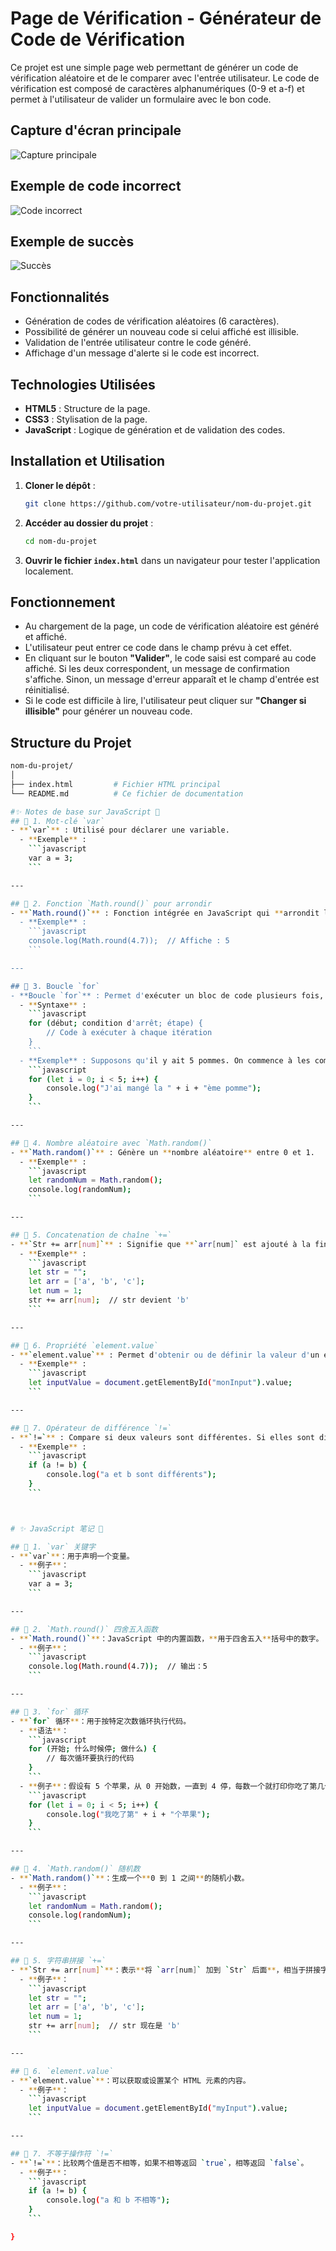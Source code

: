 # Page de Vérification - Générateur de Code de Vérification

Ce projet est une simple page web permettant de générer un code de vérification aléatoire et de le comparer avec l'entrée utilisateur. Le code de vérification est composé de caractères alphanumériques (0-9 et a-f) et permet à l'utilisateur de valider un formulaire avec le bon code.


## Capture d'écran principale

![Capture principale](./images%20de%20la%20fin/principal.png)

## Exemple de code incorrect

![Code incorrect](./images%20de%20la%20fin/incorrect.png)

## Exemple de succès

![Succès](./images%20de%20la%20fin/succes.png)



## Fonctionnalités

- Génération de codes de vérification aléatoires (6 caractères).
- Possibilité de générer un nouveau code si celui affiché est illisible.
- Validation de l'entrée utilisateur contre le code généré.
- Affichage d'un message d'alerte si le code est incorrect.

## Technologies Utilisées

- **HTML5** : Structure de la page.
- **CSS3** : Stylisation de la page.
- **JavaScript** : Logique de génération et de validation des codes.

## Installation et Utilisation

1. **Cloner le dépôt** :
    ```bash
    git clone https://github.com/votre-utilisateur/nom-du-projet.git
    ```

2. **Accéder au dossier du projet** :
    ```bash
    cd nom-du-projet
    ```

3. **Ouvrir le fichier `index.html`** dans un navigateur pour tester l'application localement.

## Fonctionnement

- Au chargement de la page, un code de vérification aléatoire est généré et affiché.
- L'utilisateur peut entrer ce code dans le champ prévu à cet effet.
- En cliquant sur le bouton **"Valider"**, le code saisi est comparé au code affiché. Si les deux correspondent, un message de confirmation s'affiche. Sinon, un message d'erreur apparaît et le champ d'entrée est réinitialisé.
- Si le code est difficile à lire, l'utilisateur peut cliquer sur **"Changer si illisible"** pour générer un nouveau code.

## Structure du Projet

```bash
nom-du-projet/
│
├── index.html         # Fichier HTML principal
└── README.md          # Ce fichier de documentation

#✨ Notes de base sur JavaScript 🌟
## 📌 1. Mot-clé `var`
- **`var`** : Utilisé pour déclarer une variable.
  - **Exemple** :
    ```javascript
    var a = 3;
    ```

---

## 📌 2. Fonction `Math.round()` pour arrondir
- **`Math.round()`** : Fonction intégrée en JavaScript qui **arrondit le nombre** à l'entier le plus proche.
  - **Exemple** :
    ```javascript
    console.log(Math.round(4.7));  // Affiche : 5
    ```

---

## 📌 3. Boucle `for`
- **Boucle `for`** : Permet d'exécuter un bloc de code plusieurs fois, selon une condition.
  - **Syntaxe** :
    ```javascript
    for (début; condition d'arrêt; étape) {
        // Code à exécuter à chaque itération
    }
    ```
  - **Exemple** : Supposons qu'il y ait 5 pommes. On commence à les compter à partir de 0 jusqu'à 4, et on imprime un message à chaque fois qu'on en mange une.
    ```javascript
    for (let i = 0; i < 5; i++) {
        console.log("J'ai mangé la " + i + "ème pomme");
    }
    ```

---

## 📌 4. Nombre aléatoire avec `Math.random()`
- **`Math.random()`** : Génère un **nombre aléatoire** entre 0 et 1.
  - **Exemple** :
    ```javascript
    let randomNum = Math.random();
    console.log(randomNum);
    ```

---

## 📌 5. Concatenation de chaîne `+=`
- **`Str += arr[num]`** : Signifie que **`arr[num]` est ajouté à la fin de `Str`**, permettant ainsi de concaténer les chaînes.
  - **Exemple** :
    ```javascript
    let str = "";
    let arr = ['a', 'b', 'c'];
    let num = 1;
    str += arr[num];  // str devient 'b'
    ```

---

## 📌 6. Propriété `element.value`
- **`element.value`** : Permet d'obtenir ou de définir la valeur d'un élément HTML.
  - **Exemple** :
    ```javascript
    let inputValue = document.getElementById("monInput").value;
    ```

---

## 📌 7. Opérateur de différence `!=`
- **`!=`** : Compare si deux valeurs sont différentes. Si elles sont différentes, retourne `true`; sinon, retourne `false`.
  - **Exemple** :
    ```javascript
    if (a != b) {
        console.log("a et b sont différents");
    }
    ```



# ✨ JavaScript 笔记 🌟

## 📌 1. `var` 关键字
- **`var`**：用于声明一个变量。
  - **例子**：
    ```javascript
    var a = 3;
    ```

---

## 📌 2. `Math.round()` 四舍五入函数
- **`Math.round()`**：JavaScript 中的内置函数，**用于四舍五入**括号中的数字。
  - **例子**：
    ```javascript
    console.log(Math.round(4.7));  // 输出：5
    ```

---

## 📌 3. `for` 循环
- **`for` 循环**：用于按特定次数循环执行代码。
  - **语法**：
    ```javascript
    for (开始; 什么时候停; 做什么) {
        // 每次循环要执行的代码
    }
    ```
  - **例子**：假设有 5 个苹果，从 0 开始数，一直到 4 停，每数一个就打印你吃了第几个苹果。
    ```javascript
    for (let i = 0; i < 5; i++) {
        console.log("我吃了第" + i + "个苹果");
    }
    ```

---

## 📌 4. `Math.random()` 随机数
- **`Math.random()`**：生成一个**0 到 1 之间**的随机小数。
  - **例子**：
    ```javascript
    let randomNum = Math.random();
    console.log(randomNum);
    ```

---

## 📌 5. 字符串拼接 `+=`
- **`Str += arr[num]`**：表示**将 `arr[num]` 加到 `Str` 后面**，相当于拼接字符串。
  - **例子**：
    ```javascript
    let str = "";
    let arr = ['a', 'b', 'c'];
    let num = 1;
    str += arr[num];  // str 现在是 'b'
    ```

---

## 📌 6. `element.value`
- **`element.value`**：可以获取或设置某个 HTML 元素的内容。
  - **例子**：
    ```javascript
    let inputValue = document.getElementById("myInput").value;
    ```

---

## 📌 7. 不等于操作符 `!=`
- **`!=`**：比较两个值是否不相等，如果不相等返回 `true`，相等返回 `false`。
  - **例子**：
    ```javascript
    if (a != b) {
        console.log("a 和 b 不相等");
    }
    ```

}







